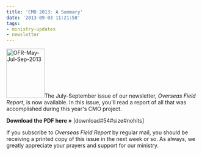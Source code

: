 ```yaml
---
title: 'CMO 2013: A Summary'
date: '2013-09-03 11:21:58'
tags:
- ministry-updates
- newsletter
---
```


<a href="http://www.ofreport.com/downloads/OFR-May-Jul-Sep-2013-2.pdf"><img class="alignleft size-full wp-image-1857" alt="OFR-May-Jul-Sep-2013" src="https://s3.amazonaws.com/images.ofreport.com/2008/11/OFR-May-Jul-Sep-2013.jpg" width="100" height="129" /></a>The July-September issue of our newsletter, <em>Overseas Field Report</em>, is now available. In this issue, you'll read a report of all that was accomplished during this year's CMO project.

<strong>Download the PDF here »</strong> [download#54#size#nohits]

If you subscribe to <em>Overseas Field Report</em> by regular mail, you should be receiving a printed copy of this issue in the next week or so. As always, we greatly appreciate your prayers and support for our ministry.
